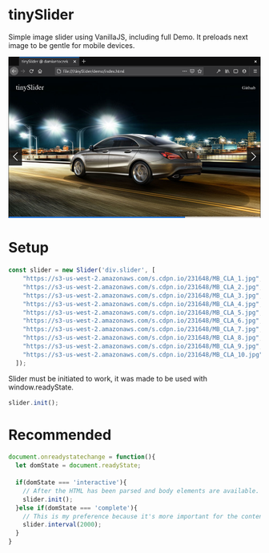 # tinySlider
Simple image slider using VanillaJS, including full Demo.
It preloads next image to be gentle for mobile devices.

![tinySlider Preview](https://raw.githubusercontent.com/damiantoczek/tinySlider/main/tinySlider.png)


# Setup
```javascript
const slider = new Slider('div.slider', [
    "https://s3-us-west-2.amazonaws.com/s.cdpn.io/231648/MB_CLA_1.jpg",
    "https://s3-us-west-2.amazonaws.com/s.cdpn.io/231648/MB_CLA_2.jpg",
    "https://s3-us-west-2.amazonaws.com/s.cdpn.io/231648/MB_CLA_3.jpg",
    "https://s3-us-west-2.amazonaws.com/s.cdpn.io/231648/MB_CLA_4.jpg",
    "https://s3-us-west-2.amazonaws.com/s.cdpn.io/231648/MB_CLA_5.jpg",
    "https://s3-us-west-2.amazonaws.com/s.cdpn.io/231648/MB_CLA_6.jpg",
    "https://s3-us-west-2.amazonaws.com/s.cdpn.io/231648/MB_CLA_7.jpg",
    "https://s3-us-west-2.amazonaws.com/s.cdpn.io/231648/MB_CLA_8.jpg",
    "https://s3-us-west-2.amazonaws.com/s.cdpn.io/231648/MB_CLA_9.jpg",
    "https://s3-us-west-2.amazonaws.com/s.cdpn.io/231648/MB_CLA_10.jpg"
  ]);
```

Slider must be initiated to work, it was made to be used with window.readyState.
```javascript
slider.init();
```

# Recommended
```javascript
document.onreadystatechange = function(){
  let domState = document.readyState;

  if(domState === 'interactive'){
    // After the HTML has been parsed and body elements are available.
    slider.init();
  }else if(domState === 'complete'){
    // This is my preference because it's more important for the content to be loaded first.
    slider.interval(2000);
  }
}
```
